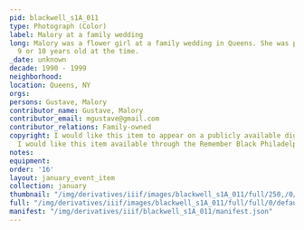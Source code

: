```yaml
---
pid: blackwell_s1A_011
type: Photograph (Color)
label: Malory at a family wedding
long: Malory was a flower girl at a family wedding in Queens. She was probably around
  9 or 10 years old at the time.
_date: unknown
decade: 1990 - 1999
neighborhood: 
location: Queens, NY
orgs: 
persons: Gustave, Malory
contributor_name: Gustave, Malory
contributor_email: mgustave@gmail.com
contributor_relations: Family-owned
copyright: I would like this item to appear on a publicly available digital archive,
  I would like this item available through the Remember Black Philadelphia web archive
notes: 
equipment: 
order: '16'
layout: january_event_item
collection: january
thumbnail: "/img/derivatives/iiif/images/blackwell_s1A_011/full/250,/0/default.jpg"
full: "/img/derivatives/iiif/images/blackwell_s1A_011/full/full/0/default.jpg"
manifest: "/img/derivatives/iiif/blackwell_s1A_011/manifest.json"
---
```

